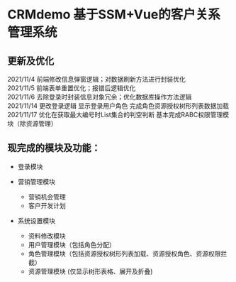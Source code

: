 # CRMdemo 基于SSM+Vue的客户关系管理系统

## 更新及优化
   2021/11/4 前端修改信息弹窗逻辑；对数据刷新方法进行封装优化  
   2021/11/5 前端表单重置优化；报错后逻辑优化  
   2021/11/6 去除登录时封装信息对象冗余；优化数据库操作方法逻辑  
   2021/11/14 更改登录逻辑 显示登录用户角色 完成角色资源授权树形列表数据加载  
   2021/11/17 优化在获取最大编号时List集合的判空判断 基本完成RABC权限管理模块（除资源管理）
## 现完成的模块及功能：

* 登录模块

* 营销管理模块
    * 营销机会管理
    * 客户开发计划

* 系统设置模块
    * 资料修改模块
    * 用户管理模块（包括角色分配）
    * 角色管理模块（包括资源授权树形列表加载、资源授权角色、资源权限拦截）
    * 资源管理模块 (仅显示树形表格、展开及折叠)